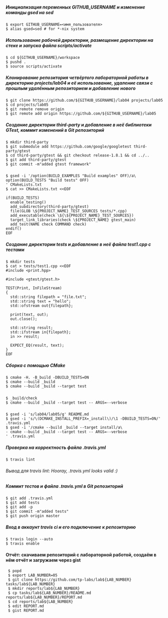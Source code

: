 ##### Инициализация переменных GITHUB_USERNAME и изменение команды gsed на sed
```
$ export GITHUB_USERNAME=<имя_пользователя>
$ alias gsed=sed # for *-nix system
```
##### Использование рабочей директории, размещение директории на стеке и запуска файла scripts/activate
```
$ cd ${GITHUB_USERNAME}/workspace
$ pushd .
$ source scripts/activate
```
##### Клонирование репозитория четвёртого лабораторной работы в директорию projects/lab04 и её использование, удаление связи с прошлым удалённым репозиторием и добавление нового
```
$ git clone https://github.com/${GITHUB_USERNAME}/lab04 projects/lab05
$ cd projects/lab05
$ git remote remove origin
$ git remote add origin https://github.com/${GITHUB_USERNAME}/lab05
```
##### Создание директории third-party и добавление в неё библиотеки GTest, коммит изменений в Git репозиторий
```
$ mkdir third-party
$ git submodule add https://github.com/google/googletest third-party/gtest
$ cd third-party/gtest && git checkout release-1.8.1 && cd ../..
$ git add third-party/gtest
$ git commit -m"added gtest framework"
```
#####
```
$ gsed -i '/option(BUILD_EXAMPLES "Build examples" OFF)/a\
option(BUILD_TESTS "Build tests" OFF)
' CMakeLists.txt
$ cat >> CMakeLists.txt <<EOF

if(BUILD_TESTS)
  enable_testing()
  add_subdirectory(third-party/gtest)
  file(GLOB \${PROJECT_NAME}_TEST_SOURCES tests/*.cpp)
  add_executable(check \${\${PROJECT_NAME}_TEST_SOURCES})
  target_link_libraries(check \${PROJECT_NAME} gtest_main)
  add_test(NAME check COMMAND check)
endif()
EOF
```
##### Создание директории tests и добавление в неё файла test1.cpp с тестами
```
$ mkdir tests
$ cat > tests/test1.cpp <<EOF
#include <print.hpp>

#include <gtest/gtest.h>

TEST(Print, InFileStream)
{
  std::string filepath = "file.txt";
  std::string text = "hello";
  std::ofstream out{filepath};

  print(text, out);
  out.close();

  std::string result;
  std::ifstream in{filepath};
  in >> result;

  EXPECT_EQ(result, text);
}
EOF
```
##### Сборка с помощью CMake
```
$ cmake -H. -B_build -DBUILD_TESTS=ON
$ cmake --build _build
$ cmake --build _build --target test
```
#####
```
$ _build/check
$ cmake --build _build --target test -- ARGS=--verbose
```
#####
```
$ gsed -i 's/lab04/lab05/g' README.md
$ gsed -i 's/\(DCMAKE_INSTALL_PREFIX=_install\)/\1 -DBUILD_TESTS=ON/' .travis.yml
$ gsed -i '/cmake --build _build --target install/a\
- cmake --build _build --target test -- ARGS=--verbose
' .travis.yml
```
##### Проверка на корректность файла .travis.yml
```
$ travis lint
```
###### Вывод для travis lint: Hooray, .travis.yml looks valid :)
##### Коммит тестов и файла .travis.yml в Git репозиторий
```
$ git add .travis.yml
$ git add tests
$ git add -p
$ git commit -m"added tests"
$ git push origin master
```
##### Вход в аккаунт travis ci и его подключение к репозиторию
```
$ travis login --auto
$ travis enable
```
#### Отчёт: скачиваем репозиторий с лабораторной работой, создаём в нём отчёт и загружаем через gist
```
 $ popd
 $ export LAB_NUMBER=05
 $ git clone https://github.com/tp-labs/lab${LAB_NUMBER} tasks/lab${LAB_NUMBER}
 $ mkdir reports/lab${LAB_NUMBER}
 $ cp tasks/lab${LAB_NUMBER}/README.md reports/lab${LAB_NUMBER}/REPORT.md
 $ cd reports/lab${LAB_NUMBER}
 $ edit REPORT.md
 $ gist REPORT.md
```
